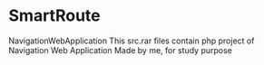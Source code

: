 # SmartRoute
NavigationWebApplication
This src.rar files contain php project of Navigation Web Application Made by me, for study purpose
